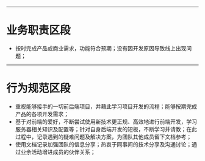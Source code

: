 ------

# 业务职责区段

- 按时完成产品或商业需求，功能符合预期；没有因开发原因导致线上出现问题；

------

# 行为规范区段

- 重视能够接手的一切前后端项目，并藉此学习项目开发的流程；能够按期完成产品的各项开发需求；
- 基于对前端的爱好，不断尝试使用新技术更正规、高效地进行前端开发，学习服务器相关知识及配置等；针对自身后端开发的短板，不断学习并请教；在此过程中，记录遇到的疑难问题及解决方案，为团队其他成员留下文档参考；
- 使用文档记录加强团队的信息分享；热衷于同事间的技术分享及沟通讨论；通过业余活动增进成员的伙伴关系；
